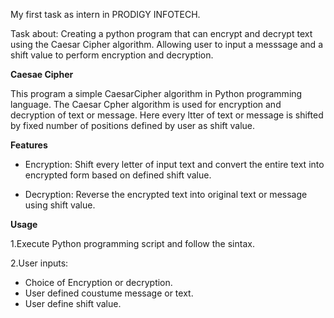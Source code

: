 My first task as intern in PRODIGY INFOTECH.

Task about:
Creating a python program that can encrypt and decrypt text using the Caesar Cipher algorithm. Allowing user to input a messsage and a shift value to perform encryption and decryption.

**Caesae Cipher**

This program a simple CaesarCipher algorithm in Python programming language. The Caesar Cpher algorithm is used for encryption and decryption of text or message. Here every ltter of text or message is shifted by fixed number of positions defined by user as shift value.

**Features**

* Encryption: Shift every letter of input text and convert the entire text into encrypted form based on defined shift value.

* Decryption: Reverse the encrypted text into original text or message using shift value.

**Usage**

1.Execute Python programming script and follow the sintax.

2.User inputs:
* Choice of Encryption or decryption.
* User defined coustume message or text.
* User define shift value.
      
